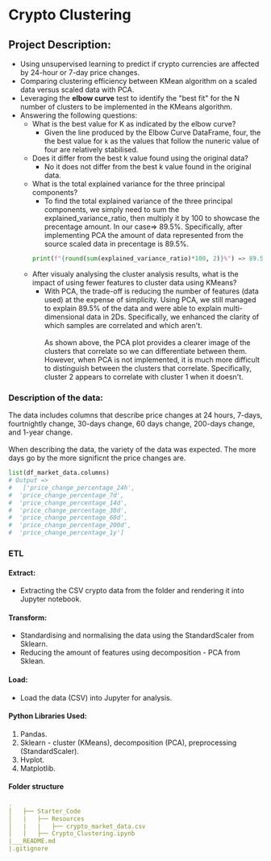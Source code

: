 # Crypto Clustering
## Project Description:
* Using unsupervised learning to predict if crypto currencies are affected by 24-hour or 7-day price changes. 
* Comparing clustering efficiency between KMean algorithm on a scaled data versus scaled data with PCA. 
* Leveraging the **elbow curve** test to identify the "best fit" for the N number of clusters to be implemented in the KMeans algorithm.
* Answering the following questions: 
    * What is the best value for K as indicated by the elbow curve? 
        * Given the line produced by the Elbow Curve DataFrame, four, the the best value for `k` as the values that follow the nuneric value of four are relatively stabilised.
    * Does it differ from the best k value found using the original data?
        * No it does not differ from the best k value found in the original data.
    * What is the total explained variance for the three principal components? 
        * To find the total explained variance of the three principal components, we simply need to sum the explained_variance_ratio, then multiply it by 100 to showcase the precentage amount. In our case=> 89.5%. Specifically, after implementing PCA the amount of data represented from the source scaled data in precentage is 89.5%.
        ``` python
        print(f"{round(sum(explained_variance_ratio)*100, 2)}%") => 89.5%. 
        ```
    * After visualy analysing the cluster analysis results, what is the impact of using fewer features to cluster data using KMeans?
        *  With PCA, the trade-off is reducing the number of features (data used) at the expense of simplicity. Using PCA, we still managed to explain 89.5% of the data and were able to explain multi-dimensional data in 2Ds. Specifically, we enhanced the clarity of which samples are correlated and which aren't. 
        <br><br>
        As shown above, the PCA plot provides a clearer image of the clusters that correlate so we can differentiate between them. However, when PCA is not implemented, it is much more difficult to distinguish between the clusters that correlate. Specifically, cluster 2 appears to correlate with cluster 1 when it doesn't. 


### Description of the data: 
The data includes columns that describe price changes at 24 hours, 7-days, fourtnightly change, 30-days change, 60 days change, 200-days change, and 1-year change.
<br><br>
When describing the data, the variety of the data was expected. The more days go by the more significnt the price changes are. 

``` python
list(df_market_data.columns)
# Output => 
#   ['price_change_percentage_24h',
#  'price_change_percentage_7d',
#  'price_change_percentage_14d',
#  'price_change_percentage_30d',
#  'price_change_percentage_60d',
#  'price_change_percentage_200d',
#  'price_change_percentage_1y']

```
### ETL
#### Extract: 
* Extracting the CSV crypto data from the folder and rendering it into Jupyter notebook.
#### Transform: 
* Standardising and normalising the data using the StandardScaler from Sklearn. 
* Reducing the amount of features using decomposition - PCA from Sklean.
#### Load: 
* Load the data (CSV) into Jupyter for analysis.


#### Python Libraries Used:
1. Pandas.
2. Sklearn - cluster (KMeans), decomposition (PCA), preprocessing (StandardScaler).
3. Hvplot.
4. Matplotlib.


#### Folder structure
``` yml
.
│   ├── Starter_Code 
│   |   ├── Resources   
│   |   |   ├── crypto_market_data.csv    
│   |   ├── Crypto_Clustering.ipynb              
|___README.md    
|.gitignore          
``` 